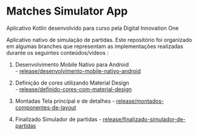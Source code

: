 # Matches Simulator App

Aplicativo Kotlin desenvolvido para curso pela Digital Innovation One

Aplicativo nativo de simulação de partidas. Este repositório foi organizado em algumas branches que representam as implementações realizadas durante os seguintes conteúdos/vídeos : 

1. Desenvolvimento Mobile Nativo para Android     
        - [release/desenvolvimento-mobile-nativo-android](https://github.com/Billmetal/matches-simulator-app/tree/release/desenvolvimento-mobile-nativo-android)

2. Definição de cores utilizando Material Design     
        - [release/definido-cores-com-material-design](https://github.com/Billmetal/matches-simulator-app/tree/release/definido-cores-com-material-design)

3. Montadas Tela principal e de detalhes
        - [release/montados-componentes-de-layout](https://github.com/Billmetal/matches-simulator-app/tree/release/montados-componentes-de-layout)
       
4. Finalizado Simulador de partidas
        - [release/finalizado-simulador-de-partidas](https://github.com/Billmetal/matches-simulator-app/tree/release/finalizado-simulador-de-partidas)       

